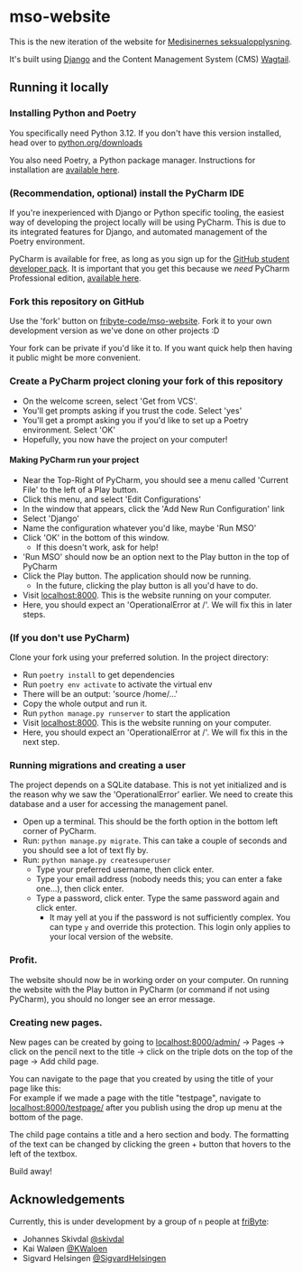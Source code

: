 # mso-website

This is the new iteration of the website for [Medisinernes seksualopplysning](https://mso.uib.no).

It's built using [Django](https://www.djangoproject.com) and the Content Management System (CMS) [Wagtail](https://wagtail.org/).

## Running it locally

### Installing Python and Poetry

You specifically need Python 3.12. If you don't have this version installed, head over to [python.org/downloads](https://python.org/downloads)

You also need Poetry, a Python package manager. Instructions for installation are [available here](https://python-poetry.org/docs/#installing-with-pipx).

### (Recommendation, optional) install the PyCharm IDE

If you're inexperienced with Django or Python specific tooling, the easiest way of developing the project locally will be using PyCharm. This is due to its integrated features for Django, and automated management of the Poetry environment.

PyCharm is available for free, as long as you sign up for the [GitHub student developer pack](https://education.github.com/pack). It is important that you get this because we *need* PyCharm Professional edition, [available here](https://www.jetbrains.com/pycharm/download).

### Fork this repository on GitHub

Use the 'fork' button on [fribyte-code/mso-website](https://github.com/fribyte-code/mso-website). Fork it to your own development version as we've done on other projects :D

Your fork can be private if you'd like it to. If you want quick help then having it public might be more convenient.

### Create a PyCharm project cloning your fork of this repository

- On the welcome screen, select 'Get from VCS'.
- You'll get prompts asking if you trust the code. Select 'yes'
- You'll get a prompt asking you if you'd like to set up a Poetry environment. Select 'OK'
- Hopefully, you now have the project on your computer!

#### Making PyCharm run your project

- Near the Top-Right of PyCharm, you should see a menu called 'Current File' to the left of a Play button.
- Click this menu, and select 'Edit Configurations'
- In the window that appears, click the 'Add New Run Configuration' link
- Select 'Django'
- Name the configuration whatever you'd like, maybe 'Run MSO'
- Click 'OK' in the bottom of this window.
    - If this doesn't work, ask for help!
- 'Run MSO' should now be an option next to the Play button in the top of PyCharm
- Click the Play button. The application should now be running.
  - In the future, clicking the play button is all you'd have to do.
- Visit [localhost:8000](http://localhost:8000). This is the website running on your computer.
- Here, you should expect an 'OperationalError at /'. We will fix this in later steps.

### (If you don't use PyCharm)

Clone your fork using your preferred solution. In the project directory:

- Run `poetry install` to get dependencies
- Run `poetry env activate` to activate the virtual env
- There will be an output: 'source /home/...'
- Copy the whole output and run it.
- Run `python manage.py runserver` to start the application
- Visit [localhost:8000](http://localhost:8000). This is the website running on your computer.
- Here, you should expect an 'OperationalError at /'. We will fix this in the next step.

### Running migrations and creating a user 

The project depends on a SQLite database. This is not yet initialized and is the reason why we saw the 'OperationalError' earlier. We need to create this database and a user for accessing the management panel.

- Open up a terminal. This should be the forth option in the bottom left corner of PyCharm. 
- Run: `python manage.py migrate`. This can take a couple of seconds and you should see a lot of text fly by.
- Run: `python manage.py createsuperuser`
  - Type your preferred username, then click enter.
  - Type your email address (nobody needs this; you can enter a fake one...), then click enter.
  - Type a password, click enter. Type the same password again and click enter.
    - It may yell at you if the password is not sufficiently complex. You can type `y` and override this protection. This login only applies to your local version of the website.

### Profit.

The website should now be in working order on your computer. On running the website with the Play button in PyCharm (or command if not using PyCharm), you should no longer see an error message.

### Creating new pages.

New pages can be created by going to [localhost:8000/admin/](http://localhost:8000/admin/) -> Pages -> click on the pencil next to the title -> click on the triple dots on the top of the page -> Add child page.

You can navigate to the page that you created by using the title of your page like this:  
For example if we made a page with the title "testpage", navigate to [localhost:8000/testpage/](http://localhost:8000/testpage/) after you publish using the drop up menu at the bottom of the page.

The child page contains a title and a hero section and body. The formatting of the text can be changed by clicking the green + button that hovers to the left of the textbox. 

Build away!

## Acknowledgements

Currently, this is under development by a group of `n` people at [friByte](https://fribyte.no):

- Johannes Skivdal [@skivdal](https://github.com/skivdal)
- Kai Waløen [@KWaloen](https://github.com/KWaloen)
- Sigvard Helsingen [@SigvardHelsingen](https://github.com/SigvardHelsingen)
